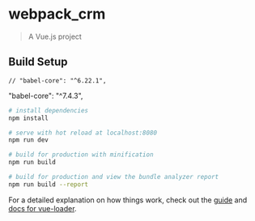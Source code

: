 # webpack_crm

> A Vue.js project

## Build Setup

    // "babel-core": "^6.22.1",

"babel-core": "^7.4.3",

```bash
# install dependencies
npm install

# serve with hot reload at localhost:8080
npm run dev

# build for production with minification
npm run build

# build for production and view the bundle analyzer report
npm run build --report
```

For a detailed explanation on how things work, check out the [guide](http://vuejs-templates.github.io/webpack/) and [docs for vue-loader](http://vuejs.github.io/vue-loader).
